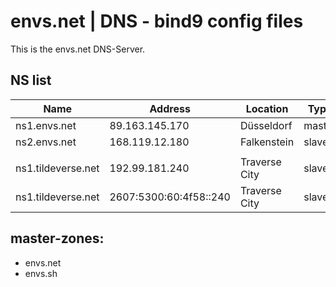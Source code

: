 # envs.net | DNS - bind9 config files

This is the envs.net DNS-Server.

## NS list
| Name | Address | Location | Type |
| --- | --- | --- | --- |
| ns1.envs.net		 | 89.163.145.170			| Düsseldorf	| master |
| ns2.envs.net		 | 168.119.12.180			| Falkenstein	| slave	 |
| | | | |
| ns1.tildeverse.net | 192.99.181.240			| Traverse City | slave	 |
| ns1.tildeverse.net | 2607:5300:60:4f58::240	| Traverse City	| slave	 |

## master-zones:
- envs.net
- envs.sh
